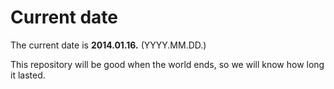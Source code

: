 # Current date

The current date is **2014.01.16.** (YYYY.MM.DD.)

This repository will be good when the world ends, so we will know how long it lasted.